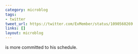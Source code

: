 ```yaml
---
category: microblog
tags:
- twitter
tweet_url: https://twitter.com/ExMember/status/1090560269
links: []
layout: microblog
---
```

is more committed to his schedule.
